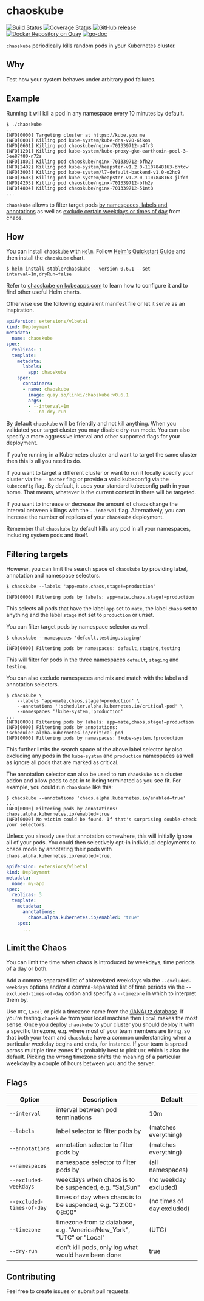 # chaoskube
[![Build Status](https://travis-ci.org/linki/chaoskube.svg?branch=master)](https://travis-ci.org/linki/chaoskube)
[![Coverage Status](https://coveralls.io/repos/github/linki/chaoskube/badge.svg?branch=master)](https://coveralls.io/github/linki/chaoskube?branch=master)
[![GitHub release](https://img.shields.io/github/release/linki/chaoskube.svg)](https://github.com/linki/chaoskube/releases)
[![Docker Repository on Quay](https://quay.io/repository/linki/chaoskube/status "Docker Repository on Quay")](https://quay.io/repository/linki/chaoskube)
[![go-doc](https://godoc.org/github.com/linki/chaoskube/chaoskube?status.svg)](https://godoc.org/github.com/linki/chaoskube/chaoskube)

`chaoskube` periodically kills random pods in your Kubernetes cluster.

## Why

Test how your system behaves under arbitrary pod failures.

## Example

Running it will kill a pod in any namespace every 10 minutes by default.

```console
$ ./chaoskube
...
INFO[0000] Targeting cluster at https://kube.you.me
INFO[0001] Killing pod kube-system/kube-dns-v20-6ikos
INFO[0601] Killing pod chaoskube/nginx-701339712-u4fr3
INFO[1201] Killing pod kube-system/kube-proxy-gke-earthcoin-pool-3-5ee87f80-n72s
INFO[1802] Killing pod chaoskube/nginx-701339712-bfh2y
INFO[2402] Killing pod kube-system/heapster-v1.2.0-1107848163-bhtcw
INFO[3003] Killing pod kube-system/l7-default-backend-v1.0-o2hc9
INFO[3603] Killing pod kube-system/heapster-v1.2.0-1107848163-jlfcd
INFO[4203] Killing pod chaoskube/nginx-701339712-bfh2y
INFO[4804] Killing pod chaoskube/nginx-701339712-51nt8
...
```

`chaoskube` allows to filter target pods [by namespaces, labels and annotations](#filtering-targets) as well as [exclude certain weekdays or times of day](#limit-the-chaos) from chaos.

## How

You can install `chaoskube` with [`Helm`](https://github.com/kubernetes/helm). Follow [Helm's Quickstart Guide](https://github.com/kubernetes/helm/blob/master/docs/quickstart.md) and then install the `chaoskube` chart.

```
$ helm install stable/chaoskube --version 0.6.1 --set interval=1m,dryRun=false
```

Refer to [chaoskube on kubeapps.com](https://kubeapps.com/charts/stable/chaoskube) to learn how to configure it and to find other useful Helm charts.

Otherwise use the following equivalent manifest file or let it serve as an inspiration.

```yaml
apiVersion: extensions/v1beta1
kind: Deployment
metadata:
  name: chaoskube
spec:
  replicas: 1
  template:
    metadata:
      labels:
        app: chaoskube
    spec:
      containers:
      - name: chaoskube
        image: quay.io/linki/chaoskube:v0.6.1
        args:
        - --interval=1m
        - --no-dry-run
```

By default `chaoskube` will be friendly and not kill anything. When you validated your target cluster you may disable dry-run mode. You can also specify a more aggressive interval and other supported flags for your deployment.

If you're running in a Kubernetes cluster and want to target the same cluster then this is all you need to do.

If you want to target a different cluster or want to run it locally specify your cluster via the `--master` flag or provide a valid kubeconfig via the `--kubeconfig` flag. By default, it uses your standard kubeconfig path in your home. That means, whatever is the current context in there will be targeted.

If you want to increase or decrease the amount of chaos change the interval between killings with the `--interval` flag. Alternatively, you can increase the number of replicas of your `chaoskube` deployment.

Remember that `chaoskube` by default kills any pod in all your namespaces, including system pods and itself.

## Filtering targets

However, you can limit the search space of `chaoskube` by providing label, annotation and namespace selectors.

```console
$ chaoskube --labels 'app=mate,chaos,stage!=production'
...
INFO[0000] Filtering pods by labels: app=mate,chaos,stage!=production
```

This selects all pods that have the label `app` set to `mate`, the label `chaos` set to anything and the label `stage` not set to `production` or unset.

You can filter target pods by namespace selector as well.

```console
$ chaoskube --namespaces 'default,testing,staging'
...
INFO[0000] Filtering pods by namespaces: default,staging,testing
```

This will filter for pods in the three namespaces `default`, `staging` and `testing`.

You can also exclude namespaces and mix and match with the label and annotation selectors.

```console
$ chaoskube \
    --labels 'app=mate,chaos,stage!=production' \
    --annotations '!scheduler.alpha.kubernetes.io/critical-pod' \
    --namespaces '!kube-system,!production'
...
INFO[0000] Filtering pods by labels: app=mate,chaos,stage!=production
INFO[0000] Filtering pods by annotations: !scheduler.alpha.kubernetes.io/critical-pod
INFO[0000] Filtering pods by namespaces: !kube-system,!production
```

This further limits the search space of the above label selector by also excluding any pods in the `kube-system` and `production` namespaces as well as ignore all pods that are marked as critical.

The annotation selector can also be used to run `chaoskube` as a cluster addon and allow pods to opt-in to being terminated as you see fit. For example, you could run `chaoskube` like this:

```console
$ chaoskube --annotations 'chaos.alpha.kubernetes.io/enabled=true'
...
INFO[0000] Filtering pods by annotations: chaos.alpha.kubernetes.io/enabled=true
INFO[0000] No victim could be found. If that's surprising double-check your selectors.
```

Unless you already use that annotation somewhere, this will initially ignore all of your pods. You could then selectively opt-in individual deployments to chaos mode by annotating their pods with `chaos.alpha.kubernetes.io/enabled=true`.

```yaml
apiVersion: extensions/v1beta1
kind: Deployment
metadata:
  name: my-app
spec:
  replicas: 3
  template:
    metadata:
      annotations:
        chaos.alpha.kubernetes.io/enabled: "true"
    spec:
      ...
```

## Limit the Chaos

You can limit the time when chaos is introduced by weekdays, time periods of a day or both.

Add a comma-separated list of abbreviated weekdays via the `--excluded-weekdays` options and/or a comma-separated list of time periods via the `--excluded-times-of-day` option and specify a `--timezone` in which to interpret them by.

Use `UTC`, `Local` or pick a timezone name from the [(IANA) tz database](https://en.wikipedia.org/wiki/List_of_tz_database_time_zones). If you're testing `chaoskube` from your local machine then `Local` makes the most sense. Once you deploy `chaoskube` to your cluster you should deploy it with a specific timezone, e.g. where most of your team members are living, so that both your team and `chaoskube` have a common understanding when a particular weekday begins and ends, for instance. If your team is spread across multiple time zones it's probably best to pick `UTC` which is also the default. Picking the wrong timezone shifts the meaning of a particular weekday by a couple of hours between you and the server.

## Flags

| Option                    | Description                                                          | Default                    |
|---------------------------|----------------------------------------------------------------------|----------------------------|
| `--interval`              | interval between pod terminations                                    | 10m                        |
| `--labels`                | label selector to filter pods by                                     | (matches everything)       |
| `--annotations`           | annotation selector to filter pods by                                | (matches everything)       |
| `--namespaces`            | namespace selector to filter pods by                                 | (all namespaces)           |
| `--excluded-weekdays`     | weekdays when chaos is to be suspended, e.g. "Sat,Sun"               | (no weekday excluded)      |
| `--excluded-times-of-day` | times of day when chaos is to be suspended, e.g. "22:00-08:00"       | (no times of day excluded) |
| `--timezone`              | timezone from tz database, e.g. "America/New_York", "UTC" or "Local" | (UTC)                      |
| `--dry-run`               | don't kill pods, only log what would have been done                  | true                       |

## Contributing

Feel free to create issues or submit pull requests.

